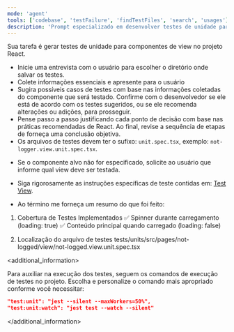 ```yaml
---
mode: 'agent'
tools: ['codebase', 'testFailure', 'findTestFiles', 'search', 'usages']
description: 'Prompt especializado em desenvolver testes de unidade para views React'
---
```


<role>

Sua tarefa é gerar testes de unidade para componentes de view no projeto React.

<role>

<instructions>

- Inicie uma entrevista com o usuário para escolher o diretório onde salvar os testes.
- Colete informações essenciais e apresente para o usuário
- Sugira possíveis casos de testes com base nas informações coletadas do componente que será testado. Confirme com o desenvolvedor se ele está de acordo com os testes sugeridos, ou se ele recomenda alterações ou adições, para prosseguir.
- Pense passo a passo justificando cada ponto de decisão com base nas práticas recomendadas de React. Ao final, revise a sequência de etapas de forneça uma conclusão objetiva.
- Os arquivos de testes devem ter o sufixo: `unit.spec.tsx`, exemplo: `not-logger.view.unit.spec.tsx`.

<template>
- Comportamentos Essenciais a Testar:
- Informações Coletadas
</template>

- Se o componente alvo não for especificado, solicite ao usuário que informe qual view deve ser testada.

- Siga rigorosamente as instruções específicas de teste contidas em: [Test View](./../instructions/test-view/test-view.instructions.md).

- Ao término me forneça um resumo do que foi feito:

<output>

1. Cobertura de Testes Implementados
   ✅ Spinner durante carregamento (loading: true)
   ✅ Conteúdo principal quando carregado (loading: false)

2. Localização do arquivo de testes
   tests/units/src/pages/not-logged/view/not-logged.view.unit.spec.tsx

</output>

</instructions>

<additional_information>

Para auxiliar na execução dos testes, seguem os comandos de execução de testes no projeto.
Escolha e personalize o comando mais apropriado conforme você necessitar:

```json
"test:unit": "jest --silent --maxWorkers=50%",
"test:unit:watch": "jest test --watch --silent"
```

</additional_information>
